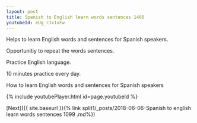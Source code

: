 ```yaml
---
layout: post
title: Spanish to English learn words sentences 1466 
youtubeId: eUg_rJx1uFw
---
```

 
 
Helps to learn English words and sentences for Spanish speakers.

Opportunitiy to repeat the words sentences. 

Practice English language. 
 
10 minutes practice every day. 
 
How to learn English words and sentences for Spanish speakers 
 
{% include youtubePlayer.html id=page.youtubeId %}
 
 
[Next]({{ site.baseurl }}{% link  split1/_posts/2018-06-06-Spanish to english learn words sentences 1099 .md%})
 
